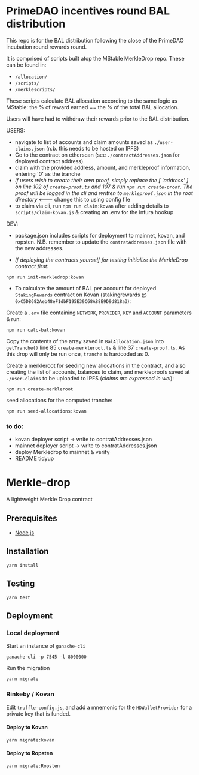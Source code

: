 # PrimeDAO incentives round BAL distribution

This repo is for the BAL distribution following the close of the PrimeDAO incubation round rewards round.

It is comprised of scripts built atop the MStable MerkleDrop repo. These can be found in:

- `/allocation/`
- `/scripts/`
- `/merklescripts/`

These scripts calculate BAL allocation according to the same logic as MStable: the % of reward earned == the % of the total BAL allocation.

Users will have had to withdraw their rewards prior to the BAL distribution.


USERS:
- navigate to list of accounts and claim amounts saved as `./user-claims.json` (n.b. this needs to be hosted on IPFS)
- Go to the contract on etherscan (see `./contractAddresses.json` for deployed contract address).
- claim with the provided address, amount, and merkleproof information, entering '0' as the tranche
- *if users wish to create their own proof, simply replace the [ 'address' ] on line 102 of `create-proof.ts` and 107 & run `npm run create-proof`. The proof will be logged in the cli and written to `merkleproof.json` in the root directory* <--- change this to using config file
- to claim via cli, run `npm run claim:kovan` after adding details to `scripts/claim-kovan.js` & creating an .env for the infura hookup


DEV:
- package.json includes scripts for deployment to mainnet, kovan, and ropsten. N.B. remember to update the `contratAddresses.json` file with the new addresses.

- *If deploying the contracts yourself for testing initialize the MerkleDrop contract first:*
```
npm run init-merkledrop:kovan
```

- To calculate the amount of BAL per account for deployed `StakingRewards` contract on Kovan (stakingrewards @ `0xC5DB682Aeb48eF1dbF195E39C68A88E9D9d818a3`):

Create a `.env` file containing `NETWORK`, `PROVIDER`, `KEY` and `ACCOUNT` parameters & run:
```
npm run calc-bal:kovan
```

Copy the contents of the array saved in `BalAllocation.json` into `getTranche()` line 85 `create-merkleroot.ts` & line 37 `create-proof.ts`. As this drop will only be run once, `tranche` is hardcoded as 0.

Create a merkleroot for seeding new allocations in the contract, and also creating the list of accounts, balances to claim, and merkleproofs saved at `./user-claims` to be uploaded to IPFS (*claims are expressed in wei*):
```
npm run create-merkleroot
```
seed allocations for the computed tranche:
```
npm run seed-allocations:kovan
```

### to do:
  - kovan deployer script -> write to contratAddresses.json
  - mainnet deployer script -> write to contratAddresses.json
  - deploy Merkledrop to mainnet & verify
  - README tidyup



# Merkle-drop

A lightweight Merkle Drop contract

## Prerequisites

* [Node.js][1]

## Installation

    yarn install

## Testing

    yarn test

## Deployment

### Local deployment

Start an instance of `ganache-cli`

    ganache-cli -p 7545 -l 8000000

Run the migration

    yarn migrate

### Rinkeby / Kovan

Edit `truffle-config.js`, and add a mnemonic for the `HDWalletProvider` for a private key that is funded.

#### Deploy to Kovan

    yarn migrate:kovan

#### Deploy to Ropsten

    yarn migrate:Ropsten

[1]: https://nodejs.org/
